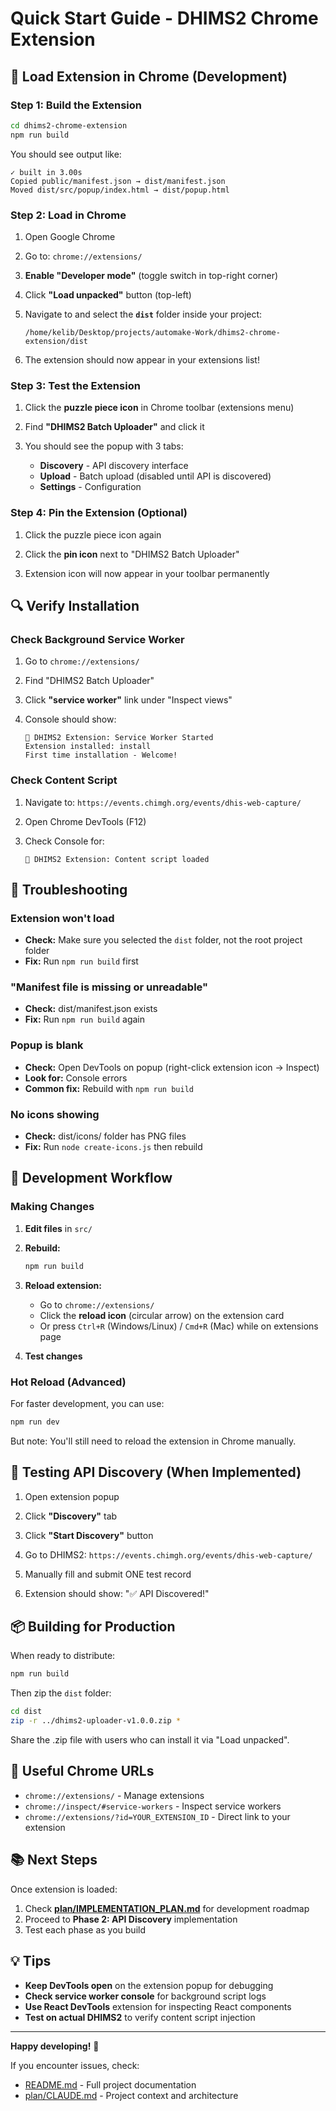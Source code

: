 # Quick Start Guide - DHIMS2 Chrome Extension

## 🚀 Load Extension in Chrome (Development)

### Step 1: Build the Extension

```bash
cd dhims2-chrome-extension
npm run build
```

You should see output like:
```
✓ built in 3.00s
Copied public/manifest.json → dist/manifest.json
Moved dist/src/popup/index.html → dist/popup.html
```

### Step 2: Load in Chrome

1. Open Google Chrome

2. Go to: `chrome://extensions/`

3. **Enable "Developer mode"** (toggle switch in top-right corner)

4. Click **"Load unpacked"** button (top-left)

5. Navigate to and select the **`dist`** folder inside your project:
   ```
   /home/kelib/Desktop/projects/automake-Work/dhims2-chrome-extension/dist
   ```

6. The extension should now appear in your extensions list!

### Step 3: Test the Extension

1. Click the **puzzle piece icon** in Chrome toolbar (extensions menu)

2. Find **"DHIMS2 Batch Uploader"** and click it

3. You should see the popup with 3 tabs:
   - **Discovery** - API discovery interface
   - **Upload** - Batch upload (disabled until API is discovered)
   - **Settings** - Configuration

### Step 4: Pin the Extension (Optional)

1. Click the puzzle piece icon again

2. Click the **pin icon** next to "DHIMS2 Batch Uploader"

3. Extension icon will now appear in your toolbar permanently

## 🔍 Verify Installation

### Check Background Service Worker

1. Go to `chrome://extensions/`

2. Find "DHIMS2 Batch Uploader"

3. Click **"service worker"** link under "Inspect views"

4. Console should show:
   ```
   🚀 DHIMS2 Extension: Service Worker Started
   Extension installed: install
   First time installation - Welcome!
   ```

### Check Content Script

1. Navigate to: `https://events.chimgh.org/events/dhis-web-capture/`

2. Open Chrome DevTools (F12)

3. Check Console for:
   ```
   🔌 DHIMS2 Extension: Content script loaded
   ```

## 🐛 Troubleshooting

### Extension won't load
- **Check:** Make sure you selected the `dist` folder, not the root project folder
- **Fix:** Run `npm run build` first

### "Manifest file is missing or unreadable"
- **Check:** dist/manifest.json exists
- **Fix:** Run `npm run build` again

### Popup is blank
- **Check:** Open DevTools on popup (right-click extension icon → Inspect)
- **Look for:** Console errors
- **Common fix:** Rebuild with `npm run build`

### No icons showing
- **Check:** dist/icons/ folder has PNG files
- **Fix:** Run `node create-icons.js` then rebuild

## 📝 Development Workflow

### Making Changes

1. **Edit files** in `src/`

2. **Rebuild:**
   ```bash
   npm run build
   ```

3. **Reload extension:**
   - Go to `chrome://extensions/`
   - Click the **reload icon** (circular arrow) on the extension card
   - Or press `Ctrl+R` (Windows/Linux) / `Cmd+R` (Mac) while on extensions page

4. **Test changes**

### Hot Reload (Advanced)

For faster development, you can use:
```bash
npm run dev
```

But note: You'll still need to reload the extension in Chrome manually.

## 🧪 Testing API Discovery (When Implemented)

1. Open extension popup

2. Click **"Discovery"** tab

3. Click **"Start Discovery"** button

4. Go to DHIMS2: `https://events.chimgh.org/events/dhis-web-capture/`

5. Manually fill and submit ONE test record

6. Extension should show: "✅ API Discovered!"

## 📦 Building for Production

When ready to distribute:

```bash
npm run build
```

Then zip the `dist` folder:

```bash
cd dist
zip -r ../dhims2-uploader-v1.0.0.zip *
```

Share the .zip file with users who can install it via "Load unpacked".

## 🔗 Useful Chrome URLs

- `chrome://extensions/` - Manage extensions
- `chrome://inspect/#service-workers` - Inspect service workers
- `chrome://extensions/?id=YOUR_EXTENSION_ID` - Direct link to your extension

## 📚 Next Steps

Once extension is loaded:
1. Check **[plan/IMPLEMENTATION_PLAN.md](plan/IMPLEMENTATION_PLAN.md)** for development roadmap
2. Proceed to **Phase 2: API Discovery** implementation
3. Test each phase as you build

## 💡 Tips

- **Keep DevTools open** on the extension popup for debugging
- **Check service worker console** for background script logs
- **Use React DevTools** extension for inspecting React components
- **Test on actual DHIMS2** to verify content script injection

---

**Happy developing!** 🎉

If you encounter issues, check:
- [README.md](README.md) - Full project documentation
- [plan/CLAUDE.md](plan/CLAUDE.md) - Project context and architecture
